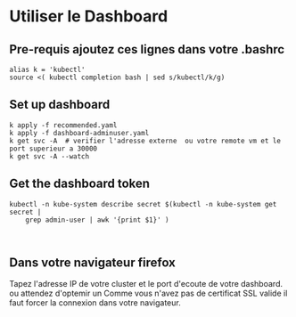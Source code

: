 # Utiliser le Dashboard

## Pre-requis ajoutez ces lignes dans votre .bashrc
```shell
alias k = 'kubectl'
source <( kubectl completion bash | sed s/kubectl/k/g)
```
## Set up dashboard
```shell
k apply -f recommended.yaml 
k apply -f dashboard-adminuser.yaml
k get svc -A  # verifier l'adresse externe  ou votre remote vm et le port superieur a 30000
k get svc -A --watch 
```


## Get the dashboard token
```shell script
kubectl -n kube-system describe secret $(kubectl -n kube-system get secret |
    grep admin-user | awk '{print $1}' )
        
     
```
## Dans votre navigateur firefox 
Tapez l'adresse IP de votre cluster et le port d'ecoute de votre dashboard. 
ou attendez d'optemir un 
Comme vous n'avez pas de certificat SSL valide il faut forcer la connexion dans votre navigateur.


